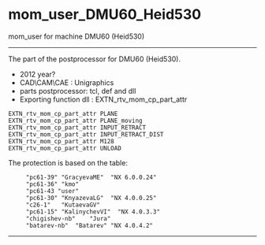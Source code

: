 # mom_user_DMU60_Heid530
 mom_user for machine DMU60 (Heid530)

____

The part of the postprocessor for DMU60 (Heid530).
- 2012 year?
- CAD\CAM\CAE : Unigraphics
- parts postprocessor: tcl, def and dll
- Exporting function dll : EXTN_rtv_mom_cp_part_attr

```
EXTN_rtv_mom_cp_part_attr PLANE
EXTN_rtv_mom_cp_part_attr PLANE_moving
EXTN_rtv_mom_cp_part_attr INPUT_RETRACT
EXTN_rtv_mom_cp_part_attr INPUT_RETRACT_DIST
EXTN_rtv_mom_cp_part_attr M128
EXTN_rtv_mom_cp_part_attr UNLOAD
```

The protection is based on the table:
```
	 "pc61-39" "GracyevaME"  "NX 6.0.0.24"
	 "pc61-36" "kmo"
	 "pc61-43 "user"
	 "pc61-30" "KnyazevaLG"  "NX 4.0.0.25"
	 "c26-1"   "KutaevaGV"
	 "pc61-15" "KalinychevVI"  "NX 4.0.3.3"
	 "chigishev-nb"    "Jura"
	 "batarev-nb"  "Batarev" "NX 4.0.4.2"
```
____

